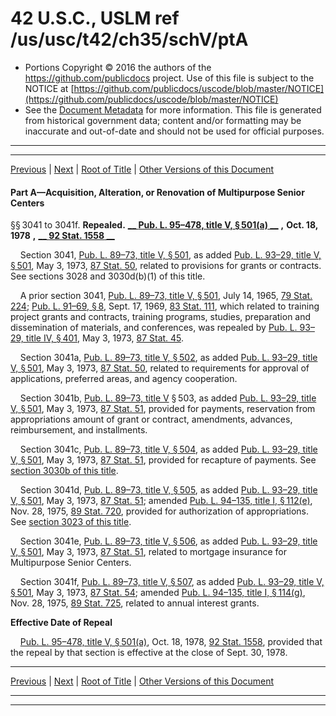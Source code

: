 ---
---

# 42 U.S.C., USLM ref /us/usc/t42/ch35/schV/ptA

* Portions Copyright © 2016 the authors of the https://github.com/publicdocs project.
  Use of this file is subject to the NOTICE at [https://github.com/publicdocs/uscode/blob/master/NOTICE](https://github.com/publicdocs/uscode/blob/master/NOTICE)
* See the [Document Metadata](././../../../../../..//README.md) for more information.
  This file is generated from historical government data; content and/or formatting may be inaccurate and out-of-date and should not be used for official purposes.

----------
----------

[Previous](./../../../../../..//us/usc/t42/ch35/schV/m__us_usc_t42_ch35_schV.md) | [Next](./../../../../../..//us/usc/t42/ch35/schV/ptB/m__us_usc_t42_ch35_schV_ptB.md) | [Root of Title](./../../../../../../) | [Other Versions of this Document](https://publicdocs.github.io/go/links?ns=uslm&ref=%2Fus%2Fusc%2Ft42%2Fch35%2FschV%2FptA)

#### Part A—Acquisition, Alteration, or Renovation of Multipurpose Senior Centers

§§ 3041 to 3041f. __Repealed.__  __[__  __Pub. L. 95–478, title V, § 501(a)__  __][/us/pl/95/478/s501/a]__  __,__  __Oct. 18, 1978__  __,__  __[__  __92 Stat. 1558__  __][/us/stat/92/1558]__ 

    Section 3041, [Pub. L. 89–73, title V, § 501][/us/pl/89/73/s501], as added [Pub. L. 93–29, title V, § 501][/us/pl/93/29/s501], May 3, 1973, [87 Stat. 50][/us/stat/87/50], related to provisions for grants or contracts. See sections 3028 and 3030d(b)(1) of this title.

    A prior section 3041, [Pub. L. 89–73, title V, § 501][/us/pl/89/73/s501], July 14, 1965, [79 Stat. 224][/us/stat/79/224]; [Pub. L. 91–69, § 8][/us/pl/91/69/s8], Sept. 17, 1969, [83 Stat. 111][/us/stat/83/111], which related to training project grants and contracts, training programs, studies, preparation and dissemination of materials, and conferences, was repealed by [Pub. L. 93–29, title IV, § 401][/us/pl/93/29/s401], May 3, 1973, [87 Stat. 45][/us/stat/87/45].

    Section 3041a, [Pub. L. 89–73, title V, § 502][/us/pl/89/73/s502], as added [Pub. L. 93–29, title V, § 501][/us/pl/93/29/s501], May 3, 1973, [87 Stat. 50][/us/stat/87/50], related to requirements for approval of applications, preferred areas, and agency cooperation.

    Section 3041b, [Pub. L. 89–73, title V][/us/pl/89/73] § 503, as added [Pub. L. 93–29, title V, § 501][/us/pl/93/29/s501], May 3, 1973, [87 Stat. 51][/us/stat/87/51], provided for payments, reservation from appropriations amount of grant or contract, amendments, advances, reimbursement, and installments.

    Section 3041c, [Pub. L. 89–73, title V, § 504][/us/pl/89/73/s504], as added [Pub. L. 93–29, title V, § 501][/us/pl/93/29/s501], May 3, 1973, [87 Stat. 51][/us/stat/87/51], provided for recapture of payments. See [section 3030b of this title][/us/usc/t42/s3030b].

    Section 3041d, [Pub. L. 89–73, title V, § 505][/us/pl/89/73/s505], as added [Pub. L. 93–29, title V, § 501][/us/pl/93/29/s501], May 3, 1973, [87 Stat. 51][/us/stat/87/51]; amended [Pub. L. 94–135, title I, § 112(e)][/us/pl/94/135/s112/e], Nov. 28, 1975, [89 Stat. 720][/us/stat/89/720], provided for authorization of appropriations. See [section 3023 of this title][/us/usc/t42/s3023].

    Section 3041e, [Pub. L. 89–73, title V, § 506][/us/pl/89/73/s506], as added [Pub. L. 93–29, title V, § 501][/us/pl/93/29/s501], May 3, 1973, [87 Stat. 51][/us/stat/87/51], related to mortgage insurance for Multipurpose Senior Centers.

    Section 3041f, [Pub. L. 89–73, title V, § 507][/us/pl/89/73/s507], as added [Pub. L. 93–29, title V, § 501][/us/pl/93/29/s501], May 3, 1973, [87 Stat. 54][/us/stat/87/54]; amended [Pub. L. 94–135, title I, § 114(g)][/us/pl/94/135/s114/g], Nov. 28, 1975, [89 Stat. 725][/us/stat/89/725], related to annual interest grants.

 __Effective Date of Repeal__ 

    [Pub. L. 95–478, title V, § 501(a)][/us/pl/95/478/s501/a], Oct. 18, 1978, [92 Stat. 1558][/us/stat/92/1558], provided that the repeal by that section is effective at the close of Sept. 30, 1978.

----------

[Previous](./../../../../../..//us/usc/t42/ch35/schV/m__us_usc_t42_ch35_schV.md) | [Next](./../../../../../..//us/usc/t42/ch35/schV/ptB/m__us_usc_t42_ch35_schV_ptB.md) | [Root of Title](./../../../../../../) | [Other Versions of this Document](https://publicdocs.github.io/go/links?ns=uslm&ref=%2Fus%2Fusc%2Ft42%2Fch35%2FschV%2FptA)

----------
----------

[/us/pl/95/478/s501/a]: https://publicdocs.github.io/go/links?ns=uslm&ref=%2Fus%2Fpl%2F95%2F478%2Fs501%2Fa
[/us/stat/92/1558]: https://publicdocs.github.io/go/links?ns=uslm&ref=%2Fus%2Fstat%2F92%2F1558
[/us/pl/89/73/s501]: https://publicdocs.github.io/go/links?ns=uslm&ref=%2Fus%2Fpl%2F89%2F73%2Fs501
[/us/pl/93/29/s501]: https://publicdocs.github.io/go/links?ns=uslm&ref=%2Fus%2Fpl%2F93%2F29%2Fs501
[/us/stat/87/50]: https://publicdocs.github.io/go/links?ns=uslm&ref=%2Fus%2Fstat%2F87%2F50
[/us/pl/89/73/s501]: https://publicdocs.github.io/go/links?ns=uslm&ref=%2Fus%2Fpl%2F89%2F73%2Fs501
[/us/stat/79/224]: https://publicdocs.github.io/go/links?ns=uslm&ref=%2Fus%2Fstat%2F79%2F224
[/us/pl/91/69/s8]: https://publicdocs.github.io/go/links?ns=uslm&ref=%2Fus%2Fpl%2F91%2F69%2Fs8
[/us/stat/83/111]: https://publicdocs.github.io/go/links?ns=uslm&ref=%2Fus%2Fstat%2F83%2F111
[/us/pl/93/29/s401]: https://publicdocs.github.io/go/links?ns=uslm&ref=%2Fus%2Fpl%2F93%2F29%2Fs401
[/us/stat/87/45]: https://publicdocs.github.io/go/links?ns=uslm&ref=%2Fus%2Fstat%2F87%2F45
[/us/pl/89/73/s502]: https://publicdocs.github.io/go/links?ns=uslm&ref=%2Fus%2Fpl%2F89%2F73%2Fs502
[/us/pl/93/29/s501]: https://publicdocs.github.io/go/links?ns=uslm&ref=%2Fus%2Fpl%2F93%2F29%2Fs501
[/us/stat/87/50]: https://publicdocs.github.io/go/links?ns=uslm&ref=%2Fus%2Fstat%2F87%2F50
[/us/pl/89/73]: https://publicdocs.github.io/go/links?ns=uslm&ref=%2Fus%2Fpl%2F89%2F73
[/us/pl/93/29/s501]: https://publicdocs.github.io/go/links?ns=uslm&ref=%2Fus%2Fpl%2F93%2F29%2Fs501
[/us/stat/87/51]: https://publicdocs.github.io/go/links?ns=uslm&ref=%2Fus%2Fstat%2F87%2F51
[/us/pl/89/73/s504]: https://publicdocs.github.io/go/links?ns=uslm&ref=%2Fus%2Fpl%2F89%2F73%2Fs504
[/us/pl/93/29/s501]: https://publicdocs.github.io/go/links?ns=uslm&ref=%2Fus%2Fpl%2F93%2F29%2Fs501
[/us/stat/87/51]: https://publicdocs.github.io/go/links?ns=uslm&ref=%2Fus%2Fstat%2F87%2F51
[/us/usc/t42/s3030b]: https://publicdocs.github.io/go/links?ns=uslm&ref=%2Fus%2Fusc%2Ft42%2Fs3030b
[/us/pl/89/73/s505]: https://publicdocs.github.io/go/links?ns=uslm&ref=%2Fus%2Fpl%2F89%2F73%2Fs505
[/us/pl/93/29/s501]: https://publicdocs.github.io/go/links?ns=uslm&ref=%2Fus%2Fpl%2F93%2F29%2Fs501
[/us/stat/87/51]: https://publicdocs.github.io/go/links?ns=uslm&ref=%2Fus%2Fstat%2F87%2F51
[/us/pl/94/135/s112/e]: https://publicdocs.github.io/go/links?ns=uslm&ref=%2Fus%2Fpl%2F94%2F135%2Fs112%2Fe
[/us/stat/89/720]: https://publicdocs.github.io/go/links?ns=uslm&ref=%2Fus%2Fstat%2F89%2F720
[/us/usc/t42/s3023]: https://publicdocs.github.io/go/links?ns=uslm&ref=%2Fus%2Fusc%2Ft42%2Fs3023
[/us/pl/89/73/s506]: https://publicdocs.github.io/go/links?ns=uslm&ref=%2Fus%2Fpl%2F89%2F73%2Fs506
[/us/pl/93/29/s501]: https://publicdocs.github.io/go/links?ns=uslm&ref=%2Fus%2Fpl%2F93%2F29%2Fs501
[/us/stat/87/51]: https://publicdocs.github.io/go/links?ns=uslm&ref=%2Fus%2Fstat%2F87%2F51
[/us/pl/89/73/s507]: https://publicdocs.github.io/go/links?ns=uslm&ref=%2Fus%2Fpl%2F89%2F73%2Fs507
[/us/pl/93/29/s501]: https://publicdocs.github.io/go/links?ns=uslm&ref=%2Fus%2Fpl%2F93%2F29%2Fs501
[/us/stat/87/54]: https://publicdocs.github.io/go/links?ns=uslm&ref=%2Fus%2Fstat%2F87%2F54
[/us/pl/94/135/s114/g]: https://publicdocs.github.io/go/links?ns=uslm&ref=%2Fus%2Fpl%2F94%2F135%2Fs114%2Fg
[/us/stat/89/725]: https://publicdocs.github.io/go/links?ns=uslm&ref=%2Fus%2Fstat%2F89%2F725
[/us/pl/95/478/s501/a]: https://publicdocs.github.io/go/links?ns=uslm&ref=%2Fus%2Fpl%2F95%2F478%2Fs501%2Fa
[/us/stat/92/1558]: https://publicdocs.github.io/go/links?ns=uslm&ref=%2Fus%2Fstat%2F92%2F1558


